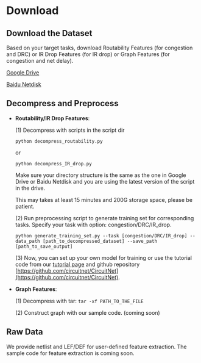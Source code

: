 # Download

## Download the Dataset
Based on your target tasks, download Routability Features (for congestion and DRC) or IR Drop Features (for IR drop) or Graph Features (for congestion and net delay).

[Google Drive](https://drive.google.com/drive/folders/1GjW-1LBx1563bg3pHQGvhcEyK2A9sYUB?usp=sharing)

[Baidu Netdisk](https://pan.baidu.com/s/1evSTtuvphyl1_aSedsEQLA?pwd=wihf)


## Decompress and Preprocess
- **Routability/IR Drop Features**:
  
    (1) Decompress with scripts in the script dir

    `python decompress_routability.py`

    or 

    `python decompress_IR_drop.py`

    Make sure your directory structure is the same as the one in Google Drive or Baidu Netdisk and you are using the latest version of the script in the drive.

    This may takes at least 15 minutes and 200G storage space, please be patient.

    (2) Run preprocessing script to generate training set for corresponding tasks. Specify your task with option: congestion/DRC/IR_drop.

    ```python generate_training_set.py --task [congestion/DRC/IR_drop] --data_path [path_to_decompressed_dataset] --save_path [path_to_save_output]```

    (3) Now, you can set up your own model for training or use the tutorial code from our [tutorial page](https://circuitnet.github.io/tutorial/experiment_tutorial.html) and github repository [https://github.com/circuitnet/CircuitNet](https://github.com/circuitnet/CircuitNet). 

- **Graph Features**:

    (1) Decompress with tar:
    `tar -xf PATH_TO_THE_FILE`

    (2) Construct graph with our sample code. (coming soon)

## Raw Data
We provide netlist and LEF/DEF for user-defined feature extraction. The sample code for feature extraction is coming soon.




